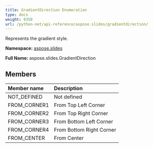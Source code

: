 ```yaml
---
title: GradientDirection Enumeration
type: docs
weight: 9350
url: /python-net/api-reference/aspose.slides/gradientdirection/
---
```


Represents the gradient style.

**Namespace:** [aspose.slides](/slides/python-net/api-reference/aspose.slides/)

**Full Name:** aspose.slides.GradientDirection



## **Members**
|**Member name**|**Description**|
| :- | :- |
|NOT_DEFINED|Not defined|
|FROM_CORNER1|From Top Left Corner|
|FROM_CORNER2|From Top Right Corner|
|FROM_CORNER3|From Bottom Left Corner|
|FROM_CORNER4|From Bottom Right Corner|
|FROM_CENTER|From Center|
